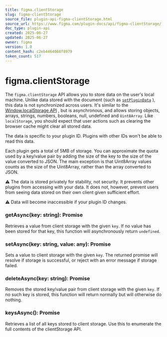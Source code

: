 ```yaml
---
title: figma.clientStorage
slug: figma-clientStorage
source_file: plugin-api-figma-clientStorage.html
source_url: https://www.figma.com/plugin-docs/api/figma-clientStorage/
doc_type: plugin-api
created: 2025-06-27
updated: 2025-06-27
owner: figma
version: 1.0
content_hash: c2eb4464068f8979
token_count: 517
---
```

# figma.clientStorage

The `figma.clientStorage` API allows you to store data on the user's local machine. Unlike data stored with the document (such as [`setPluginData`](/plugin-docs/api/properties/nodes-setplugindata/)
), this data is not synchronized across users. It's similar to the [Window.localStorage API](https://developer.mozilla.org/en-US/docs/Web/API/Window/localStorage)
, but is asynchronous, and allows storing objects, arrays, strings, numbers, booleans, null, undefined and `Uint8Array`. Like `localStorage`, you should expect that user actions such as clearing the browser cache might clear all stored data.

The data is specific to your plugin ID. Plugins with other IDs won't be able to read this data.

Each plugin gets a total of 5MB of storage. You can approximate the quota used by a key/value pair by adding the size of the key to the size of the value converted to JSON. The main exception is that Uint8Array values counts as the size of the Uint8Array, rather than the array converted to JSON.

⚠ The data is stored privately for stability, not security. It prevents other plugins from accessing with your data. It does not, however, prevent users from seeing data stored on their own client given sufficient effort.

⚠ Data will become inaccessible if your plugin ID changes.

### getAsync(key: string): Promise

Retrieves a value from client storage with the given `key`. If no value has been stored for that key, this function will asynchronously return `undefined`.

### setAsync(key: string, value: any): Promise

Sets a value to client storage with the given `key`. The returned promise will resolve if storage is successful, or reject with an error message if storage failed.

### deleteAsync(key: string): Promise

Removes the stored key/value pair from client storage with the given `key`. If no such key is stored, this function will return normally but will otherwise do nothing.

### keysAsync(): Promise

Retrieves a list of all keys stored to client storage. Use this to enumerate the full contents of the clientStorage API.